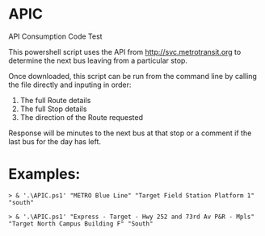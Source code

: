 # APIC 
API Consumption Code Test<br>

This powershell script uses the API from http://svc.metrotransit.org to determine the next bus leaving from a particular stop.<br>


Once downloaded, this script can be run from the command line by calling the file directly and inputing in order:
  1. The full Route details
  2. The full Stop details
  3. The direction of the Route requested<br>
  
Response will be minutes to the next bus at that stop or a comment if the last bus for the day has left.
<br>  
 # Examples:
    > & '.\APIC.ps1' "METRO Blue Line" "Target Field Station Platform 1" "south"
     
    > & '.\APIC.ps1' "Express - Target - Hwy 252 and 73rd Av P&R - Mpls" "Target North Campus Building F" "South"
     
 
